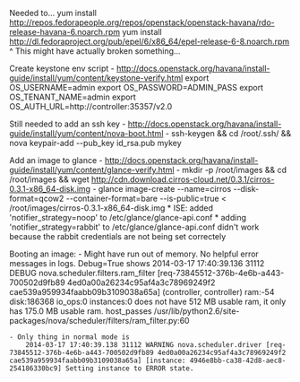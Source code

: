 Needed to...
    yum install http://repos.fedorapeople.org/repos/openstack/openstack-havana/rdo-release-havana-6.noarch.rpm
    yum install http://dl.fedoraproject.org/pub/epel/6/x86_64/epel-release-6-8.noarch.rpm
    ^ This might have actually broken something...

Create keystone env script
    - http://docs.openstack.org/havana/install-guide/install/yum/content/keystone-verify.html
        export OS_USERNAME=admin
        export OS_PASSWORD=ADMIN_PASS
        export OS_TENANT_NAME=admin
        export OS_AUTH_URL=http://controller:35357/v2.0


Still needed to add an ssh key
    - http://docs.openstack.org/havana/install-guide/install/yum/content/nova-boot.html
    - ssh-keygen && cd /root/.ssh/ && nova keypair-add --pub_key id_rsa.pub mykey


Add an image to glance
    - http://docs.openstack.org/havana/install-guide/install/yum/content/glance-verify.html
    - mkdir -p /root/images && cd /root/images && wget http://cdn.download.cirros-cloud.net/0.3.1/cirros-0.3.1-x86_64-disk.img 
    - glance image-create --name=cirros --disk-format=qcow2 --container-format=bare --is-public=true < /root/images/cirros-0.3.1-x86_64-disk.img
        * ISE: added 'notifier_strategy=noop' to /etc/glance/glance-api.conf
            * adding 'notifier_strategy=rabbit' to /etc/glance/glance-api.conf didn't work because the rabbit credentials are not being set correctely

Booting an image:
    - Might have run out of memory. No helpful error messages in logs. Debug=True shows
        2014-03-17 17:40:39.136 31112 DEBUG nova.scheduler.filters.ram_filter [req-73845512-376b-4e6b-a443-700502d9fb89 4ed0a00a26234c95af4a3c78969249f2 cae539a959934faabb09b3109038a65a] (controller, controller) ram:-54 disk:186368 io_ops:0 instances:0 does not have 512 MB usable ram, it only has 175.0 MB usable ram. host_passes /usr/lib/python2.6/site-packages/nova/scheduler/filters/ram_filter.py:60

    - Only thing in normal mode is
        2014-03-17 17:40:39.138 31112 WARNING nova.scheduler.driver [req-73845512-376b-4e6b-a443-700502d9fb89 4ed0a00a26234c95af4a3c78969249f2 cae539a959934faabb09b3109038a65a] [instance: 4946e8bb-ca38-42d8-aec8-254186330bc9] Setting instance to ERROR state.

